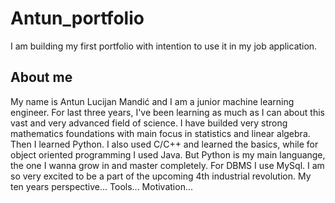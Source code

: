 # Antun_portfolio
I am building my first portfolio with intention to use it in my job application.

## About me

My name is Antun Lucijan Mandić and I am a junior machine learning engineer.
For last three years, I've been learning as much as I can about this vast and very advanced field of science.
I have builded very strong mathematics foundations with main focus in statistics and linear algebra.
Then I learned Python.
I also used C/C++ and learned the basics, while for object oriented programming I used Java.
But Python is my main languange, the one I wanna grow in and master completely. 
For DBMS I use MySql.
I am so very excited to be a part of the upcoming 4th industrial revolution.
My ten years perspective...
Tools...
Motivation...
